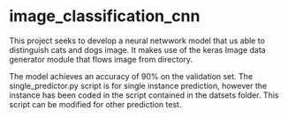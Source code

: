# image_classification_cnn
This project seeks to develop a neural netwwork model that us able to distinguish cats and dogs image. It makes use of the keras Image data generator module that flows image from directory.

The model achieves an accuracy of 90% on the validation set.
The single_predictor.py script is for single instance prediction, however the instance has been coded in the script contained in the datsets folder. This script can be modified for other prediction test.
